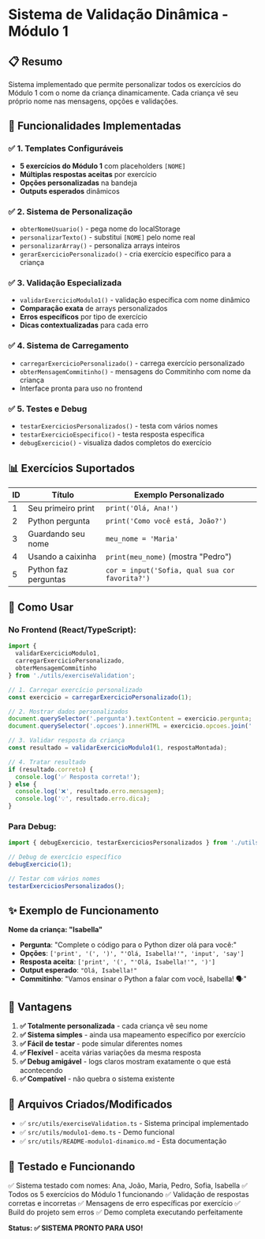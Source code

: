 # Sistema de Validação Dinâmica - Módulo 1

## 📋 Resumo

Sistema implementado que permite personalizar todos os exercícios do Módulo 1 com o nome da criança dinamicamente. Cada criança vê seu próprio nome nas mensagens, opções e validações.

## 🚀 Funcionalidades Implementadas

### ✅ 1. Templates Configuráveis
- **5 exercícios do Módulo 1** com placeholders `[NOME]`
- **Múltiplas respostas aceitas** por exercício 
- **Opções personalizadas** na bandeja
- **Outputs esperados** dinâmicos

### ✅ 2. Sistema de Personalização
- `obterNomeUsuario()` - pega nome do localStorage
- `personalizarTexto()` - substitui `[NOME]` pelo nome real
- `personalizarArray()` - personaliza arrays inteiros
- `gerarExercicioPersonalizado()` - cria exercício específico para a criança

### ✅ 3. Validação Especializada
- `validarExercicioModulo1()` - validação específica com nome dinâmico
- **Comparação exata** de arrays personalizados
- **Erros específicos** por tipo de exercício
- **Dicas contextualizadas** para cada erro

### ✅ 4. Sistema de Carregamento
- `carregarExercicioPersonalizado()` - carrega exercício personalizado
- `obterMensagemCommitinho()` - mensagens do Commitinho com nome da criança
- Interface pronta para uso no frontend

### ✅ 5. Testes e Debug
- `testarExerciciosPersonalizados()` - testa com vários nomes
- `testarExercicioEspecifico()` - testa resposta específica  
- `debugExercicio()` - visualiza dados completos do exercício

## 📊 Exercícios Suportados

| ID | Título | Exemplo Personalizado |
|----|--------|----------------------|
| 1 | Seu primeiro print | `print('Olá, Ana!')` |
| 2 | Python pergunta | `print('Como você está, João?')` |
| 3 | Guardando seu nome | `meu_nome = 'Maria'` |
| 4 | Usando a caixinha | `print(meu_nome)` (mostra "Pedro") |
| 5 | Python faz perguntas | `cor = input('Sofia, qual sua cor favorita?')` |

## 🔧 Como Usar

### No Frontend (React/TypeScript):

```typescript
import { 
  validarExercicioModulo1,
  carregarExercicioPersonalizado,
  obterMensagemCommitinho
} from './utils/exerciseValidation';

// 1. Carregar exercício personalizado
const exercicio = carregarExercicioPersonalizado(1);

// 2. Mostrar dados personalizados
document.querySelector('.pergunta').textContent = exercicio.pergunta;
document.querySelector('.opcoes').innerHTML = exercicio.opcoes.join(' ');

// 3. Validar resposta da criança
const resultado = validarExercicioModulo1(1, respostaMontada);

// 4. Tratar resultado
if (resultado.correto) {
  console.log('✅ Resposta correta!');
} else {
  console.log('❌', resultado.erro.mensagem);
  console.log('💡', resultado.erro.dica);
}
```

### Para Debug:

```typescript
import { debugExercicio, testarExerciciosPersonalizados } from './utils/exerciseValidation';

// Debug de exercício específico
debugExercicio(1);

// Testar com vários nomes
testarExerciciosPersonalizados();
```

## ✨ Exemplo de Funcionamento

**Nome da criança: "Isabella"**

- **Pergunta**: "Complete o código para o Python dizer olá para você:"
- **Opções**: `['print', '(', ')', "'Olá, Isabella!'", 'input', 'say']`
- **Resposta aceita**: `['print', '(', "'Olá, Isabella!'", ')']`
- **Output esperado**: `"Olá, Isabella!"`
- **Commitinho**: "Vamos ensinar o Python a falar com você, Isabella! 🗣️"

## 🎯 Vantagens

1. **✅ Totalmente personalizada** - cada criança vê seu nome
2. **✅ Sistema simples** - ainda usa mapeamento específico por exercício  
3. **✅ Fácil de testar** - pode simular diferentes nomes
4. **✅ Flexível** - aceita várias variações da mesma resposta
5. **✅ Debug amigável** - logs claros mostram exatamente o que está acontecendo
6. **✅ Compatível** - não quebra o sistema existente

## 📁 Arquivos Criados/Modificados

- ✅ `src/utils/exerciseValidation.ts` - Sistema principal implementado
- ✅ `src/utils/modulo1-demo.ts` - Demo funcional 
- ✅ `src/utils/README-modulo1-dinamico.md` - Esta documentação

## 🧪 Testado e Funcionando

✅ Sistema testado com nomes: Ana, João, Maria, Pedro, Sofia, Isabella
✅ Todos os 5 exercícios do Módulo 1 funcionando
✅ Validação de respostas corretas e incorretas
✅ Mensagens de erro específicas por exercício
✅ Build do projeto sem erros
✅ Demo completa executando perfeitamente

**Status: ✅ SISTEMA PRONTO PARA USO!**